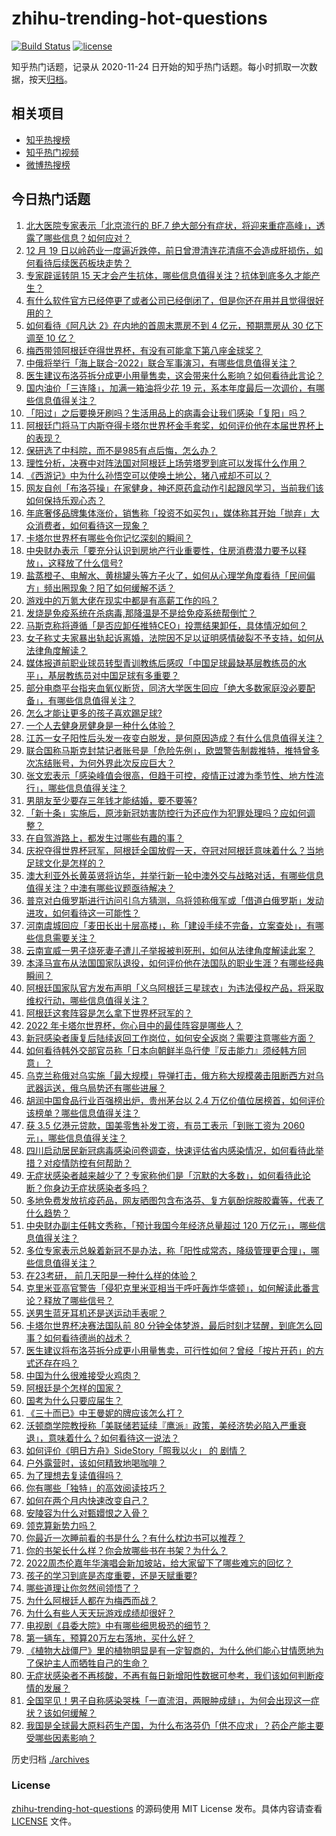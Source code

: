 # zhihu-trending-hot-questions

[![Build Status](https://github.com/justjavac/zhihu-trending-hot-questions/workflows/ci/badge.svg?branch=master)](https://github.com/justjavac/zhihu-trending-hot-questions/actions)
[![license](https://img.shields.io/github/license/justjavac/zhihu-trending-hot-questions)](https://github.com/justjavac/zhihu-trending-hot-questions/blob/master/LICENSE)

知乎热门话题，记录从 2020-11-24
日开始的知乎热门话题。每小时抓取一次数据，按天[归档](./archives)。

## 相关项目

- [知乎热搜榜](https://github.com/justjavac/zhihu-trending-top-search)
- [知乎热门视频](https://github.com/justjavac/zhihu-trending-hot-video)
- [微博热搜榜](https://github.com/justjavac/weibo-trending-hot-search)

## 今日热门话题

<!-- BEGIN -->
<!-- 最后更新时间 Tue Dec 20 2022 10:40:17 GMT+0800 (China Standard Time) -->

1. [北大医院专家表示「北京流行的 BF.7 绝大部分有症状，将迎来重症高峰」，透露了哪些信息？如何应对？](https://www.zhihu.com/question/573169642)
1. [12 月 19 日以岭药业一度逼近跌停，前日曾澄清连花清瘟不会造成肝损伤，如何看待后续医药板块走势？](https://www.zhihu.com/question/573051629)
1. [专家辟谣转阴 15 天才会产生抗体，哪些信息值得关注？抗体到底多久才能产生？](https://www.zhihu.com/question/573154017)
1. [有什么软件官方已经停更了或者公司已经倒闭了，但是你还在用并且觉得很好用的？](https://www.zhihu.com/question/571445355)
1. [如何看待《阿凡达 2》在内地的首周末票房不到 4 亿元，预期票房从 30 亿下调至 10 亿？](https://www.zhihu.com/question/573107213)
1. [梅西带领阿根廷夺得世界杯，有没有可能拿下第八座金球奖？](https://www.zhihu.com/question/573059976)
1. [中俄将举行「海上联合-2022」联合军事演习，有哪些信息值得关注？](https://www.zhihu.com/question/573201126)
1. [医生建议布洛芬拆分成更小用量售卖，这会带来什么影响？如何看待此言论？](https://www.zhihu.com/question/573110097)
1. [国内油价「三连降」，加满一箱油将少花 19 元，系本年度最后一次调价，有哪些信息值得关注？](https://www.zhihu.com/question/573128677)
1. [「阳过」之后要换牙刷吗？生活用品上的病毒会让我们感染「复阳」吗？](https://www.zhihu.com/question/573032487)
1. [阿根廷门将马丁内斯夺得卡塔尔世界杯金手套奖，如何评价他在本届世界杯上的表现？](https://www.zhihu.com/question/573023318)
1. [保研选了中科院，而不是985有点后悔，怎么办？](https://www.zhihu.com/question/572354098)
1. [理性分析，决赛中对阵法国对阿根廷上场劳塔罗到底可以发挥什么作用？](https://www.zhihu.com/question/573025275)
1. [《西游记》中为什么孙悟空可以使唤土地公，猪八戒却不可以？](https://www.zhihu.com/question/446829415)
1. [网友自创「布洛芬操」在家健身，神还原药盒动作引起跟风学习，当前我们该如何保持乐观心态？](https://www.zhihu.com/question/572983069)
1. [年底奢侈品牌集体涨价，销售称「投资不如买包」，媒体称其开始「抛弃」大众消费者，如何看待这一现象？](https://www.zhihu.com/question/572962952)
1. [卡塔尔世界杯有哪些令你记忆深刻的瞬间？](https://www.zhihu.com/question/573023752)
1. [中央财办表示「要充分认识到房地产行业重要性，住房消费潜力要予以释放」，这释放了什么信号?](https://www.zhihu.com/question/573073236)
1. [盐蒸橙子、电解水、黄桃罐头等方子火了，如何从心理学角度看待「民间偏方」频出圈现象？阳了如何缓解不适？](https://www.zhihu.com/question/573055926)
1. [游戏中的万氪大佬在现实中都是有高薪工作的吗？](https://www.zhihu.com/question/431746142)
1. [发烧是免疫系统在杀病毒,那降温是不是给免疫系统帮倒忙？](https://www.zhihu.com/question/572749517)
1. [马斯克称将遵循「是否应卸任推特CEO」投票结果卸任，具体情况如何？](https://www.zhihu.com/question/573150644)
1. [女子称丈夫家暴出轨起诉离婚，法院因不足以证明感情破裂不予支持，如何从法律角度解读？](https://www.zhihu.com/question/573059082)
1. [媒体报道前职业球员转型青训教练后感叹「中国足球最缺基层教练员的水平」，基层教练员对中国足球有多重要？](https://www.zhihu.com/question/573143415)
1. [部分电商平台指夹血氧仪断货，同济大学医生回应「绝大多数家庭没必要配备」，有哪些信息值得关注？](https://www.zhihu.com/question/572959556)
1. [怎么才能让更多的孩子喜欢踢足球?](https://www.zhihu.com/question/573156697)
1. [一个人去健身房健身是一种什么体验？](https://www.zhihu.com/question/571472422)
1. [江苏一女子阳性后头发一夜变白脱发，是何原因造成？有什么信息值得关注？](https://www.zhihu.com/question/573110760)
1. [联合国称马斯克封禁记者账号是「危险先例」，欧盟警告制裁推特，推特曾多次冻结账号，为何外界此次反应巨大？](https://www.zhihu.com/question/572859221)
1. [张文宏表示「感染峰值会很高，但趋于可控，疫情正过渡为季节性、地方性流行」，哪些信息值得关注？](https://www.zhihu.com/question/573050085)
1. [男朋友至少要存三年钱才能结婚，要不要等?](https://www.zhihu.com/question/570611872)
1. [「新十条」实施后，原涉新冠妨害防控行为还应作为犯罪处理吗？应如何调整？](https://www.zhihu.com/question/573008001)
1. [在自驾游路上，都发生过哪些有趣的事？](https://www.zhihu.com/question/571007950)
1. [庆祝夺得世界杯冠军，阿根廷全国放假一天，夺冠对阿根廷意味着什么？当地足球文化是怎样的？](https://www.zhihu.com/question/573187747)
1. [澳大利亚外长黄英贤将访华，并举行新一轮中澳外交与战略对话，有哪些信息值得关注？中澳有哪些议题亟待解决？](https://www.zhihu.com/question/573102672)
1. [普京对白俄罗斯进行访问引乌方猜测，乌将领称俄军或「借道白俄罗斯」发动进攻，如何看待这一可能性？](https://www.zhihu.com/question/573070628)
1. [河南虞城回应「麦田长出十层高楼」，称「建设手续不完备，立案查处」，有哪些信息需要关注？](https://www.zhihu.com/question/573050099)
1. [云南宣威一男子烧死妻子遭儿子举报被判死刑，如何从法律角度解读此案？](https://www.zhihu.com/question/572721954)
1. [本泽马宣布从法国国家队退役，如何评价他在法国队的职业生涯？有哪些经典瞬间？](https://www.zhihu.com/question/573172265)
1. [阿根廷国家队官方发布声明「义乌阿根廷三星球衣」为违法侵权产品，将采取维权行动，哪些信息值得关注？](https://www.zhihu.com/question/572873368)
1. [阿根廷这套阵容是怎么拿下世界杯冠军的？](https://www.zhihu.com/question/573022554)
1. [2022 年卡塔尔世界杯，你心目中的最佳阵容是哪些人？](https://www.zhihu.com/question/572674159)
1. [新冠感染者康复后陆续返回工作岗位，如何安全返岗？需要注意哪些方面？](https://www.zhihu.com/question/573086231)
1. [如何看待韩外交部官员称「日本向朝鲜半岛行使『反击能力』须经韩方同意」？](https://www.zhihu.com/question/572955451)
1. [乌克兰称俄对乌实施「最大规模」导弹打击，俄方称大规模袭击阻断西方对乌武器运送，俄乌局势还有哪些进展？](https://www.zhihu.com/question/572849852)
1. [胡润中国食品行业百强榜出炉，贵州茅台以 2.4 万亿价值位居榜首，如何评价该榜单？哪些信息值得关注？](https://www.zhihu.com/question/572972651)
1. [获 3.5 亿港元贷款，国美零售补发工资，有员工表示「到账工资为 2060 元」，哪些信息值得关注？](https://www.zhihu.com/question/572949612)
1. [四川启动居民新冠病毒感染问卷调查，快速评估省内感染情况，如何看待此举措？对疫情防控有何帮助？](https://www.zhihu.com/question/572958579)
1. [无症状感染者越来越少了？专家称他们是「沉默的大多数」，如何看待此论断？你身边无症状感染者多吗？](https://www.zhihu.com/question/572958813)
1. [多地免费发放抗疫药品，网友晒图包含布洛芬、复方氨酚烷胺胶囊等，代表了什么趋势？](https://www.zhihu.com/question/572951937)
1. [中央财办副主任韩文秀称，「预计我国今年经济总量超过 120 万亿元」，哪些信息值得关注？](https://www.zhihu.com/question/572875089)
1. [多位专家表示总躲着新冠不是办法，称「阳性成常态，降级管理更合理」，哪些信息值得关注？](https://www.zhihu.com/question/573060602)
1. [在23考研， 前几天阳是一种什么样的体验？](https://www.zhihu.com/question/572687354)
1. [克里米亚高官警告「侵犯克里米亚相当于呼吁轰炸华盛顿」，如何解读此番言论？释放了哪些信号？](https://www.zhihu.com/question/572977865)
1. [送男生蓝牙耳机还是送运动手表呢？](https://www.zhihu.com/question/572653405)
1. [卡塔尔世界杯决赛法国队前 80 分钟全体梦游，最后时刻才猛醒，到底怎么回事？如何看待德尚的战术？](https://www.zhihu.com/question/573042922)
1. [医生建议将布洛芬拆分成更小用量售卖，可行性如何？曾经「按片开药」的方式还存在吗？](https://www.zhihu.com/question/573092399)
1. [中国为什么很难接受火鸡肉？](https://www.zhihu.com/question/20638014)
1. [阿根廷是个怎样的国家？](https://www.zhihu.com/question/64495769)
1. [国考为什么只要应届生？](https://www.zhihu.com/question/559500786)
1. [《三十而已》中王曼妮的牌应该怎么打？](https://www.zhihu.com/question/572258140)
1. [沃顿商学院教授称「美联储若延续『鹰派』政策，美经济势必陷入严重衰退」，意味着什么？如何看待这一说法？](https://www.zhihu.com/question/572861436)
1. [如何评价《明日方舟》SideStory「照我以火」 的 剧情？](https://www.zhihu.com/question/572528951)
1. [户外露营时，该如何精致地喝咖啡？](https://www.zhihu.com/question/573084889)
1. [为了理想去复读值得吗？](https://www.zhihu.com/question/564792847)
1. [你有哪些「独特」的高效阅读技巧？](https://www.zhihu.com/question/53941811)
1. [如何在两个月内快速改变自己？](https://www.zhihu.com/question/451986493)
1. [安陵容为什么对甄嬛恨之入骨？](https://www.zhihu.com/question/454074878)
1. [领克算新势力吗？](https://www.zhihu.com/question/567586102)
1. [你最近一次睡前看的书是什么？有什么枕边书可以推荐？](https://www.zhihu.com/question/570994264)
1. [你的书架长什么样？你会放哪些书在书架？为什么？](https://www.zhihu.com/question/570994215)
1. [2022周杰伦嘉年华演唱会新加坡站，给大家留下了哪些难忘的回忆？](https://www.zhihu.com/question/572949653)
1. [孩子的学习到底是态度重要，还是天赋重要?](https://www.zhihu.com/question/571848521)
1. [哪些道理让你忽然间领悟了？](https://www.zhihu.com/question/503007851)
1. [为什么阿根廷人都在为梅西而战？](https://www.zhihu.com/question/573022595)
1. [为什么有些人天天玩游戏成绩却很好？](https://www.zhihu.com/question/572590381)
1. [电视剧《县委大院》中有哪些细思极恐的细节？](https://www.zhihu.com/question/571232536)
1. [第一辆车，预算20万左右落地，买什么好？](https://www.zhihu.com/question/409850061)
1. [《植物大战僵尸》里的植物明显是有一定智商的，为什么他们能心甘情愿地为了保护主人而牺牲自己的生命？](https://www.zhihu.com/question/553443537)
1. [无症状感染者不再核酸，不再有每日新增阳性数据可参考，我们该如何判断疫情的发展？](https://www.zhihu.com/question/572992228)
1. [全国罕见！男子自称感染哭株「一直流泪，两眼肿成缝」，为何会出现这一症状？该如何缓解？](https://www.zhihu.com/question/572986531)
1. [我国是全球最大原料药生产国，为什么布洛芬仍「供不应求」？药企产能主要受哪些因素影响？](https://www.zhihu.com/question/572997237)

<!-- END -->

历史归档 [./archives](./archives)

### License

[zhihu-trending-hot-questions](https://github.com/justjavac/zhihu-trending-hot-questions)
的源码使用 MIT License 发布。具体内容请查看 [LICENSE](./LICENSE) 文件。
